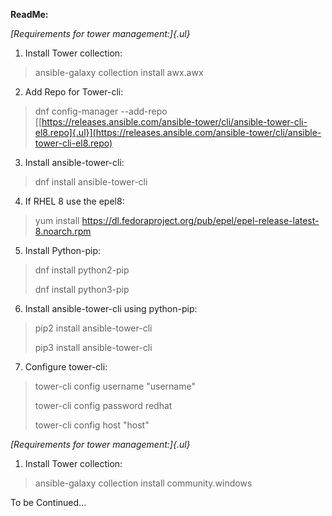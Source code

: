 **ReadMe:**

*[Requirements for tower management:]{.ul}*

1.  Install Tower collection:

> ansible-galaxy collection install awx.awx

2.  Add Repo for Tower-cli:

> dnf config-manager \--add-repo
> [[https://releases.ansible.com/ansible-tower/cli/ansible-tower-cli-el8.repo]{.ul}](https://releases.ansible.com/ansible-tower/cli/ansible-tower-cli-el8.repo)

3.  Install ansible-tower-cli:

> dnf install ansible-tower-cli

4.  If RHEL 8 use the epel8:

> yum install
> https://dl.fedoraproject.org/pub/epel/epel-release-latest-8.noarch.rpm

5.  Install Python-pip:

> dnf install python2-pip
>
> dnf install python3-pip

6.  Install ansible-tower-cli using python-pip:

> pip2 install ansible-tower-cli
>
> pip3 install ansible-tower-cli

7.  Configure tower-cli:

> tower-cli config username "username"
>
> tower-cli config password redhat
>
> tower-cli config host "host"

*[Requirements for tower management:]{.ul}*

1.  Install Tower collection:

> ansible-galaxy collection install community.windows

To be Continued\...
